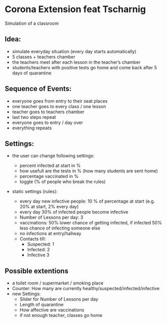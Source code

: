 # Corona Extension feat Tscharnig

Simulation of a classroom

## Idea:

- simulate everyday situation (every day starts automatically)
- 5 classes + teachers chamber
- the teachers meet after each lesson in the teacher’s chamber
- students/teachers with positive tests go home and come back after 5 days of quarantine

## Sequence of Events:

- everyone goes from entry to their seat places
- one teacher goes to every class / one lesson
- teacher goes to teachers chamber
- last two steps repeat
- everyone goes to entry / day over
- everything repeats


## Settings: 
- the user can change following settings:
    - percent infected at start in % 
    - how usefull are the tests in % (how many students are sent home)
    - percentage vaccinated in % 
    - toggle (% of people who break the rules)
    
- static settings (rules): 
    - every day new infective people: 10 % of percentage at start (e.g. 20% at start, 2% every day)
    - every day 30% of infected people become infective
    - Number of Lessons per day: 3
    - vaccinations: 50% lower chance of getting infected, if infected 50% less chance of        infecting someone else
    - no infections at entry/hallway 
    - Contacts till:
        - Suspected: 1
        - Infected: 2
        - Infective 3

## Possible extentions

- a toilet room / supermarket / smoking place 
- Counter: How many are currently healthy/suspected/infected/infective
- new Settings: 
    - Slider for Number of Lessons per day
    - Length of quarantine
    - How affective are vaccinations
    - if not enough teacher, classes go home

